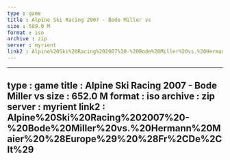 ```yaml
---
type : game
title : Alpine Ski Racing 2007 - Bode Miller vs
size : 589.0 M
format : iso
archive : zip
server : myrient
link2 : Alpine%20Ski%20Racing%202007%20-%20Bode%20Miller%20vs.%20Hermann%20Maier%20%28Europe%29%20%28En%2CDe%29
---
```

---
type : game
title : Alpine Ski Racing 2007 - Bode Miller vs
size : 652.0 M
format : iso
archive : zip
server : myrient
link2 : Alpine%20Ski%20Racing%202007%20-%20Bode%20Miller%20vs.%20Hermann%20Maier%20%28Europe%29%20%28Fr%2CDe%2CIt%29
---
